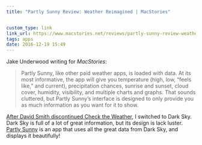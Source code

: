 ```yaml
---
title: "Partly Sunny Review: Weather Reimagined | MacStories"


custom_type: link
link_url: https://www.macstories.net/reviews/partly-sunny-review-weather-reimagined/
tags: apps
date: 2016-12-19 15:49
---
```

Jake Underwood writing for *MacStories*:

> Partly Sunny, like other paid weather apps, is loaded with data. At its most informative, the app will give you temperature (high, low, “feels like,” and current), precipitation chances, sunrise and sunset, cloud cover, humidity, visibility, and multiple charts and graphs. That sounds cluttered, but Partly Sunny’s interface is designed to only provide you as much information as you want for it to show.

[After David Smith discontinued Check the Weather](https://theboldreport.net/2016/10/discontinuing-support-for-check-the-weather-by-david-smith/), I switched to Dark Sky. Dark Sky is full of a lot of great information, but its design is lack luster. [Partly Sunny](https://itunes.apple.com/us/app/partly-sunny-weather-forecasts/id1104486867) is an app that uses all the great data from Dark Sky, and displays it beautifully!

